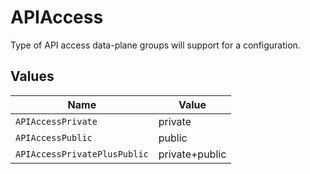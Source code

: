 # APIAccess

Type of API access data-plane groups will support for a configuration.


## Values

| Name                         | Value                        |
| ---------------------------- | ---------------------------- |
| `APIAccessPrivate`           | private                      |
| `APIAccessPublic`            | public                       |
| `APIAccessPrivatePlusPublic` | private+public               |